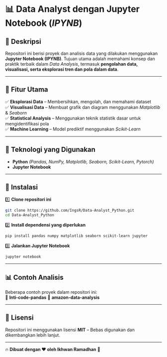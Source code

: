 # 📊 Data Analyst dengan Jupyter Notebook (*IPYNB*)

## 📌 Deskripsi

Repositori ini berisi proyek dan analisis data yang dilakukan menggunakan **Jupyter Notebook (IPYNB)**. Tujuan utama adalah memahami konsep dan praktik terbaik dalam *Data Analysis*, termasuk **pengolahan data, visualisasi, serta eksplorasi tren dan pola dalam data**.

---

## 🎯 Fitur Utama

✅ **Eksplorasi Data** – Membersihkan, mengolah, dan memahami dataset  
✅ **Visualisasi Data** – Membuat grafik dan diagram menggunakan *Matplotlib* & *Seaborn*  
✅ **Statistical Analysis** – Menggunakan teknik statistik dasar untuk mengidentifikasi pola  
✅ **Machine Learning** – Model prediktif menggunakan *Scikit-Learn*  

---

## 🔧 Teknologi yang Digunakan

- **Python** *(Pandas, NumPy, Matplotlib, Seaborn, Scikit-Learn, Pytorch)*  
- **Jupyter Notebook**  

---

## 📌 Instalasi

1️⃣ **Clone repositori ini**  
```bash
git clone https://github.com/IngsR/Data-Analyst_Python.git
cd Data-Analyst_Python
```

2️⃣ **Install dependensi yang diperlukan**  
```bash
pip install pandas numpy matplotlib seaborn scikit-learn jupyter
```

3️⃣ **Jalankan Jupyter Notebook**  
```bash
jupyter notebook
```

---

## 📊 Contoh Analisis

Beberapa contoh proyek dalam repositori ini:  
🔹 **Inti-code-pandas** 
🔹 **amazon-data-analysis** 


---

## 📜 Lisensi

Repositori ini menggunakan lisensi **MIT** – Bebas digunakan dan dikembangkan lebih lanjut.

---

🔥 **Dibuat dengan ❤️ oleh Ikhwan Ramadhan** 🚀

